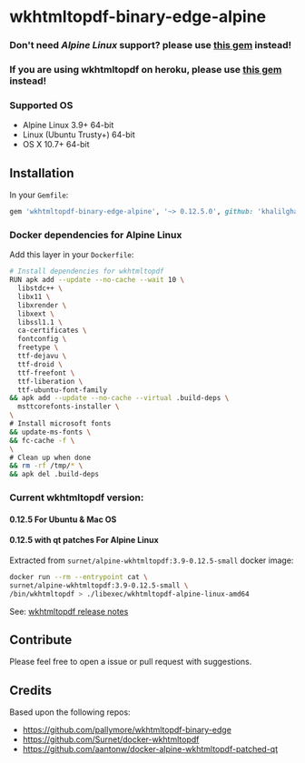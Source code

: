 # wkhtmltopdf-binary-edge-alpine

### Don't need *Alpine Linux* support? please use [this gem](https://github.com/pallymore/wkhtmltopdf-binary-edge) instead!
### If you are using wkhtmltopdf on heroku, please use [this gem](https://github.com/rposborne/wkhtmltopdf-heroku) instead!

### Supported OS
* Alpine Linux 3.9+       64-bit
* Linux (Ubuntu Trusty+)	64-bit
* OS X 10.7+              64-bit

## Installation
In your `Gemfile`:
```ruby
gem 'wkhtmltopdf-binary-edge-alpine', '~> 0.12.5.0', github: 'khalilgharbaoui/wkhtmltopdf-binary-edge-alpine'
```
### Docker dependencies for Alpine Linux 
Add this layer in your `Dockerfile`:
```bash
# Install dependencies for wkhtmltopdf
RUN apk add --update --no-cache --wait 10 \
  libstdc++ \
  libx11 \
  libxrender \
  libxext \
  libssl1.1 \
  ca-certificates \
  fontconfig \
  freetype \
  ttf-dejavu \
  ttf-droid \
  ttf-freefont \
  ttf-liberation \
  ttf-ubuntu-font-family
&& apk add --update --no-cache --virtual .build-deps \
  msttcorefonts-installer \
\
# Install microsoft fonts
&& update-ms-fonts \
&& fc-cache -f \
\
# Clean up when done
&& rm -rf /tmp/* \
&& apk del .build-deps
```
### Current wkhtmltopdf version:
#### 0.12.5 For Ubuntu & Mac OS
#### 0.12.5 with qt patches For Alpine Linux
Extracted from `surnet/alpine-wkhtmltopdf:3.9-0.12.5-small` docker image:
```bash
docker run --rm --entrypoint cat \
surnet/alpine-wkhtmltopdf:3.9-0.12.5-small \
/bin/wkhtmltopdf > ./libexec/wkhtmltopdf-alpine-linux-amd64
```

See: [wkhtmltopdf release notes](https://github.com/wkhtmltopdf/wkhtmltopdf/releases/tag/0.12.5)

## Contribute

Please feel free to open a issue or pull request with suggestions.

## Credits

Based upon the following repos:
- https://github.com/pallymore/wkhtmltopdf-binary-edge
- https://github.com/Surnet/docker-wkhtmltopdf
- https://github.com/aantonw/docker-alpine-wkhtmltopdf-patched-qt
